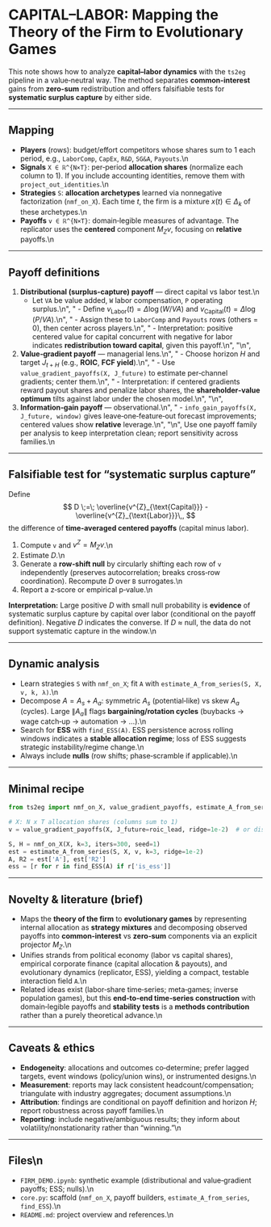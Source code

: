 # CAPITAL–LABOR: Mapping the Theory of the Firm to Evolutionary Games

This note shows how to analyze **capital–labor dynamics** with the `ts2eg` pipeline in a value‑neutral way. The method separates **common‑interest** gains from **zero‑sum** redistribution and offers falsifiable tests for **systematic surplus capture** by either side.

---

## Mapping

- **Players** (rows): budget/effort competitors whose shares sum to 1 each period, e.g., `LaborComp`, `CapEx`, `R&D`, `SG&A`, `Payouts`.\n
- **Signals** `X ∈ ℝ^{N×T}`: per‑period **allocation shares** (normalize each column to 1). If you include accounting identities, remove them with `project_out_identities`.\n
- **Strategies** `S`: **allocation archetypes** learned via nonnegative factorization (`nmf_on_X`). Each time $t$, the firm is a mixture $x(t)\in\Delta_k$ of these archetypes.\n
- **Payoffs** `v ∈ ℝ^{N×T}`: domain‑legible measures of advantage. The replicator uses the **centered** component $M_Z v$, focusing on **relative** payoffs.\n

---

## Payoff definitions

1. **Distributional (surplus‑capture) payoff** — direct capital vs labor test.\n
   - Let `VA` be value added, `W` labor compensation, `P` operating surplus.\n",
   "   - Define $v_{\text{Labor}}(t) = \Delta\log(W/VA)$ and $v_{\text{Capital}}(t) = \Delta\log(P/VA)$.\n",
   "   - Assign these to `LaborComp` and `Payouts` rows (others = 0), then center across players.\n",
   "   - Interpretation: positive centered value for capital concurrent with negative for labor indicates **redistribution toward capital**, given this payoff.\n",
   "\n",
2. **Value‑gradient payoff** — managerial lens.\n",
   "   - Choose horizon $H$ and target $J_{t+H}$ (e.g., **ROIC**, **FCF yield**).\n",
   "   - Use `value_gradient_payoffs(X, J_future)` to estimate per‑channel gradients; center them.\n",
   "   - Interpretation: if centered gradients reward payout shares and penalize labor shares, the **shareholder‑value optimum** tilts against labor under the chosen model.\n",
   "\n",
3. **Information‑gain payoff** — observational.\n",
   "   - `info_gain_payoffs(X, J_future, window)` gives leave‑one‑feature‑out forecast improvements; centered values show **relative** leverage.\n",
   "\n",
Use one payoff family per analysis to keep interpretation clean; report sensitivity across families.\n

---

## Falsifiable test for “systematic surplus capture”

Define
$$
D \;=\; \overline{v^{Z}_{\text{Capital}}} - \overline{v^{Z}_{\text{Labor}}}\,,
$$
the difference of **time‑averaged centered payoffs** (capital minus labor).

1. Compute `v` and $v^Z=M_Z v$.\n
2. Estimate $D$.\n
3. Generate a **row‑shift null** by circularly shifting each row of `v` independently (preserves autocorrelation; breaks cross‑row coordination). Recompute $D$ over `B` surrogates.\n
4. Report a z‑score or empirical p‑value.\n

**Interpretation:** Large positive $D$ with small null probability is **evidence** of systematic surplus capture by capital over labor (conditional on the payoff definition). Negative $D$ indicates the converse. If $D$ ≈ null, the data do not support systematic capture in the window.\n

---

## Dynamic analysis

- Learn strategies `S` with `nmf_on_X`; fit `A` with `estimate_A_from_series(S, X, v, k, λ)`.\n
- Decompose $A=A_s+A_a$: symmetric $A_s$ (potential‑like) vs skew $A_a$ (cycles). Large $\|A_a\|$ flags **bargaining/rotation cycles** (buybacks → wage catch‑up → automation → …).\n
- Search for **ESS** with `find_ESS(A)`. ESS persistence across rolling windows indicates a **stable allocation regime**; loss of ESS suggests strategic instability/regime change.\n
- Always include **nulls** (row shifts; phase‑scramble if applicable).\n

---

## Minimal recipe

```python
from ts2eg import nmf_on_X, value_gradient_payoffs, estimate_A_from_series, find_ESS

# X: N x T allocation shares (columns sum to 1)
v = value_gradient_payoffs(X, J_future=roic_lead, ridge=1e-2)  # or distributional Δlog shares

S, H = nmf_on_X(X, k=3, iters=300, seed=1)
est = estimate_A_from_series(S, X, v, k=3, ridge=1e-2)
A, R2 = est['A'], est['R2']
ess = [r for r in find_ESS(A) if r['is_ess']]
```

---

## Novelty & literature (brief)

- Maps the **theory of the firm** to **evolutionary games** by representing internal allocation as **strategy mixtures** and decomposing observed payoffs into **common‑interest** vs **zero‑sum** components via an explicit projector $M_Z$.\n
- Unifies strands from political economy (labor vs capital shares), empirical corporate finance (capital allocation & payouts), and evolutionary dynamics (replicator, ESS), yielding a compact, testable interaction field `A`.\n
- Related ideas exist (labor‑share time‑series; meta‑games; inverse population games), but this **end‑to‑end time‑series construction** with domain‑legible payoffs and **stability tests** is a **methods contribution** rather than a purely theoretical advance.\n

---

## Caveats & ethics

- **Endogeneity**: allocations and outcomes co‑determine; prefer lagged targets, event windows (policy/union wins), or instrumented designs.\n
- **Measurement**: reports may lack consistent headcount/compensation; triangulate with industry aggregates; document assumptions.\n
- **Attribution**: findings are conditional on payoff definition and horizon $H$; report robustness across payoff families.\n
- **Reporting**: include negative/ambiguous results; they inform about volatility/nonstationarity rather than “winning.”\n

---

## Files\n

- `FIRM_DEMO.ipynb`: synthetic example (distributional and value‑gradient payoffs; ESS; nulls).\n
- `core.py`: scaffold (`nmf_on_X`, payoff builders, `estimate_A_from_series`, `find_ESS`).\n
- `README.md`: project overview and references.\n
